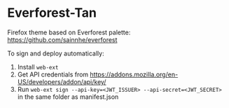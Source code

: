 # Everforest-Tan
Firefox theme based on Everforest palette: https://github.com/sainnhe/everforest

To sign and deploy automatically:
1. Install `web-ext`
2. Get API credentials from https://addons.mozilla.org/en-US/developers/addon/api/key/
3. Run `web-ext sign --api-key=<JWT_ISSUER> --api-secret=<JWT_SECRET>` in the same folder as manifest.json